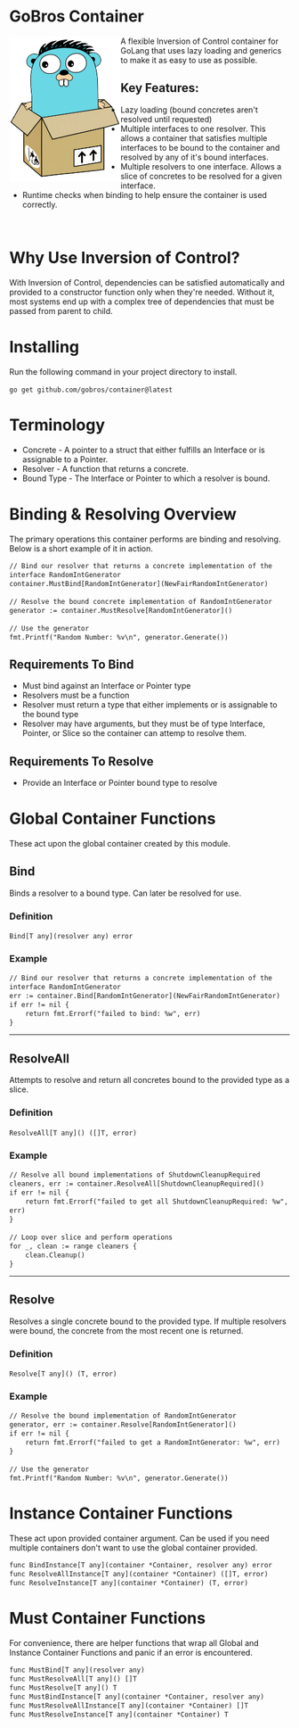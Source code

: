 # GoBros Container
<img align="left" src="mascot.png" width="200" alt="Gobros mascot, a picture of a gopher sitting in a cardboard box"/>

A flexible Inversion of Control container for GoLang that uses lazy loading
and generics to make it as easy to use as possible.

## Key Features:
* Lazy loading (bound concretes aren't resolved until requested)
* Multiple interfaces to one resolver. This allows a container that satisfies 
  multiple interfaces to be bound to the container and resolved by any of it's
  bound interfaces.
* Multiple resolvers to one interface. Allows a slice of concretes to be resolved
  for a given interface.
* Runtime checks when binding to help ensure the container is used correctly.

<br>

# Why Use Inversion of Control?
With Inversion of Control, dependencies can be satisfied automatically and
provided to a constructor function only when they're needed. Without it, most
systems end up with a complex tree of dependencies that must be passed from
parent to child.

# Installing
Run the following command in your project directory to install.

`go get github.com/gobros/container@latest`

# Terminology
* Concrete - A pointer to a struct that either fulfills an Interface or is
  assignable to a Pointer.
* Resolver - A function that returns a concrete.
* Bound Type - The Interface or Pointer to which a resolver is bound.

# Binding & Resolving Overview
The primary operations this container performs are binding and resolving. Below
is a short example of it in action.

```golang
// Bind our resolver that returns a concrete implementation of the interface RandomIntGenerator
container.MustBind[RandomIntGenerator](NewFairRandomIntGenerator)

// Resolve the bound concrete implementation of RandomIntGenerator
generator := container.MustResolve[RandomIntGenerator]()

// Use the generator
fmt.Printf("Random Number: %v\n", generator.Generate())
```

## Requirements To Bind
* Must bind against an Interface or Pointer type
* Resolvers must be a function
* Resolver must return a type that either implements or is assignable to the
  bound type
* Resolver may have arguments, but they must be of type Interface, Pointer, or
  Slice so the container can attemp to resolve them.

## Requirements To Resolve
* Provide an Interface or Pointer bound type to resolve

# Global Container Functions
These act upon the global container created by this module.

## Bind
Binds a resolver to a bound type. Can later be resolved for use.

### Definition
`Bind[T any](resolver any) error`

### Example
```golang
// Bind our resolver that returns a concrete implementation of the interface RandomIntGenerator
err := container.Bind[RandomIntGenerator](NewFairRandomIntGenerator)
if err != nil {
    return fmt.Errorf("failed to bind: %w", err)
}
```

---
## ResolveAll
Attempts to resolve and return all concretes bound to the provided type as a slice.

### Definition
`ResolveAll[T any]() ([]T, error)`

### Example
```golang
// Resolve all bound implementations of ShutdownCleanupRequired
cleaners, err := container.ResolveAll[ShutdownCleanupRequired]()
if err != nil {
    return fmt.Errorf("failed to get all ShutdownCleanupRequired: %w", err)
}

// Loop over slice and perform operations
for _, clean := range cleaners {
    clean.Cleanup()
}
```

---
## Resolve
Resolves a single concrete bound to the provided type. If multiple resolvers
were bound, the concrete from the most recent one is returned.

### Definition
`Resolve[T any]() (T, error)`

### Example
```golang
// Resolve the bound implementation of RandomIntGenerator
generator, err := container.Resolve[RandomIntGenerator]()
if err != nil {
    return fmt.Errorf("failed to get a RandomIntGenerator: %w", err)
}

// Use the generator
fmt.Printf("Random Number: %v\n", generator.Generate())
```

# Instance Container Functions
These act upon provided container argument. Can be used if you need multiple
containers don't want to use the global container provided.

```golang
func BindInstance[T any](container *Container, resolver any) error
func ResolveAllInstance[T any](container *Container) ([]T, error)
func ResolveInstance[T any](container *Container) (T, error)
```


# Must Container Functions
For convenience, there are helper functions that wrap all Global and Instance
Container Functions and panic if an error is encountered.

```golang
func MustBind[T any](resolver any)
func MustResolveAll[T any]() []T
func MustResolve[T any]() T
func MustBindInstance[T any](container *Container, resolver any)
func MustResolveAllInstance[T any](container *Container) []T
func MustResolveInstance[T any](container *Container) T
```

